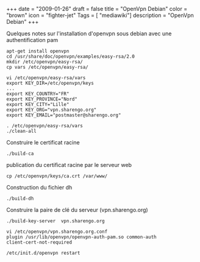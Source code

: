 +++
date = "2009-01-26"
draft = false
title = "OpenVpn Debian"
color = "brown"
icon = "fighter-jet"
Tags = [ "mediawiki"]
description = "OpenVpn Debian"
+++

Quelques notes sur l'installation d'openvpn sous debian avec une
authentification pam

    apt-get install openvpn
    cd /usr/share/doc/openvpn/examples/easy-rsa/2.0
    mkdir /etc/openvpn/easy-rsa/
    cp vars /etc/openvpn/easy-rsa/

    vi /etc/openvpn/easy-rsa/vars
    export KEY_DIR=/etc/openvpn/keys
    ...
    export KEY_COUNTRY="FR"
    export KEY_PROVINCE="Nord"
    export KEY_CITY="Lille"
    export KEY_ORG="vpn.sharengo.org"
    export KEY_EMAIL="postmaster@sharengo.org"

    . /etc/openvpn/easy-rsa/vars
    ./clean-all

Construire le certificat racine

    ./build-ca

publication du certificat racine par le serveur web

    cp /etc/openvpn/keys/ca.crt /var/www/

Construction du fichier dh

    ./build-dh

Construire la paire de clé du serveur (vpn.sharengo.org)

    ./build-key-server  vpn.sharengo.org

    vi /etc/openvpn/vpn.sharengo.org.conf
    plugin /usr/lib/openvpn/openvpn-auth-pam.so common-auth
    client-cert-not-required

    /etc/init.d/openvpn restart
